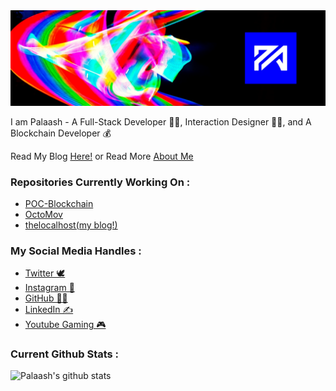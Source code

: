 <img src="download.png" alt="header image">

I am Palaash - A Full-Stack Developer 👨‍💻, Interaction Designer 👨‍🎨, and A Blockchain Developer 💰

Read My Blog [Here!](https://netizener.github.io/thelocalhost) or Read More [About Me](https://netizener.github.io/thelocalhost/about/)

### Repositories Currently Working On :  
- [POC-Blockchain](https://netizener.github.io/POC-Blockchain/)
- [OctoMov](https://netizener.github.io/OctoMov/)
- [thelocalhost(my blog!)](https://netizener.github.io/thelocalhost)

### My Social Media Handles : 
- [Twitter 🕊](https://twitter.com/PalaashA)
- [Instagram 📸](https://www.instagram.com/palaasha_/)
- [GitHub 👨‍💻](https://github.com/netizener)
- [LinkedIn ✍](https://linkedin.com/in/palaasha)
- [Youtube Gaming 🎮](https://www.youtube.com/channel/UC37otLVs7Jlq5uL7t1czuvA)

### Current Github Stats : 

![Palaash's github stats](https://github-readme-stats.vercel.app/api?username=netizener&show_icons=true)